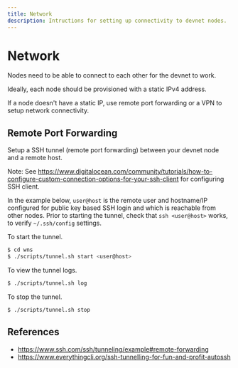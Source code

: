 ```yaml
---
title: Network
description: Intructions for setting up connectivity to devnet nodes.
---
```


# Network

Nodes need to be able to connect to each other for the devnet to work.

Ideally, each node should be provisioned with a static IPv4 address.

If a node doesn't have a static IP, use remote port forwarding or a VPN to setup network connectivity.

## Remote Port Forwarding

Setup a SSH tunnel (remote port forwarding) between your devnet node and a remote host.

Note: See https://www.digitalocean.com/community/tutorials/how-to-configure-custom-connection-options-for-your-ssh-client for configuring SSH client.

In the example below, `user@host` is the remote user and hostname/IP configured for public key based SSH login and which is reachable from other nodes. Prior to starting the tunnel, check that `ssh <user@host>` works, to verify `~/.ssh/config` settings.

To start the tunnel.

```bash
$ cd wns
$ ./scripts/tunnel.sh start <user@host>
```

To view the tunnel logs.

```bash
$ ./scripts/tunnel.sh log
```

To stop the tunnel.

```bash
$ ./scripts/tunnel.sh stop
```

## References

* https://www.ssh.com/ssh/tunneling/example#remote-forwarding
* https://www.everythingcli.org/ssh-tunnelling-for-fun-and-profit-autossh
